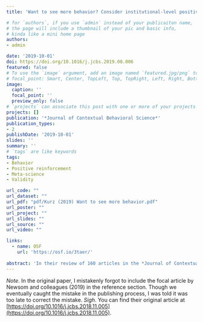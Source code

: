 ```yaml
---
title: 'Want to see more behavior? Consider institutional-level positive reinforcement'

# for `authors`, if you use `admin` instead of your publicaiton name,
# the page will include a thumbnail of your pic and basic info,
# kinda like a mini home page
authors:
- admin

date: '2019-10-01'
doi: https://doi.org/10.1016/j.jcbs.2019.08.006
featured: false
# To use the `image` argument, add an image named `featured.jpg/png` to your page's folder.
# focal_point: Smart, Center, TopLeft, Top, TopRight, Left, Right, BottomLeft, Bottom, BottomRight.
image:
  caption: ''
  focal_point: ''
  preview_only: false
# `projects` can associate this post with one or more of your projects
projects: []
publication: '*Journal of Contextual Behavioral Science*'
publication_types:
- 2
publishDate: '2019-10-01'
slides: ''
summary: ''
# `tags` are like keywords
tags:
- Behavior
- Positive reinforcement
- Meta-science
- Validity

url_code: ""
url_dataset: ""
url_pdf: "pdf/Kurz (2019) Want to see more behavior.pdf"
url_poster: ""
url_project: ""
url_slides: ""
url_source: ""
url_video: ""

links:
  - name: OSF
    url: 'https://osf.io/3taer/'
    
abstract: 'In their review of 160 articles in the *Journal of Contextual Behavioral Science* (*JCBS*), Newsome, Newsome, Fuller & Meyer (2019) argued prior *JCBS* authors have disproportionately relied on self-report measures to the neglect of more overt measures of behavior. I agree that increasing the frequency of more overt behavioral measures of behavior could potentially improve the quality of the scholarship within *JCBS*. To encourage these changes, we might consider a fuller analysis of the factors maintaining the status quo, and further discuss the practical ways we might reinforce the behaviors we desire among our fellow scientists. In this commentary, I offer several steps the leadership within *JCBS* and the Association for Contextual Behavioral Science (ACBS) might take to encourage these changes. With skillfully-applied positive reinforcement, we might use our science to improve our science.'
---
```


*Note*. In the original paper, I mistakenly forgot to include the focal article by Newsom and colleagues (2019) in the reference section. Though we eventually caught the mistake in the publishing process, I was told it was too late to correct the mistake. *Sigh*. You can find their original article at [https://doi.org/10.1016/j.jcbs.2018.11.005](https://doi.org/10.1016/j.jcbs.2018.11.005).
